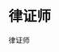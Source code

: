 律证师
==========================

律证师


<script>
var _hmt = _hmt || [];
(function() {
  var hm = document.createElement("script");
  hm.src = "//hm.baidu.com/hm.js?3feba0074da27e696b4f93836e82ab16";
  var s = document.getElementsByTagName("script")[0]; 
  s.parentNode.insertBefore(hm, s);
})();
</script>
